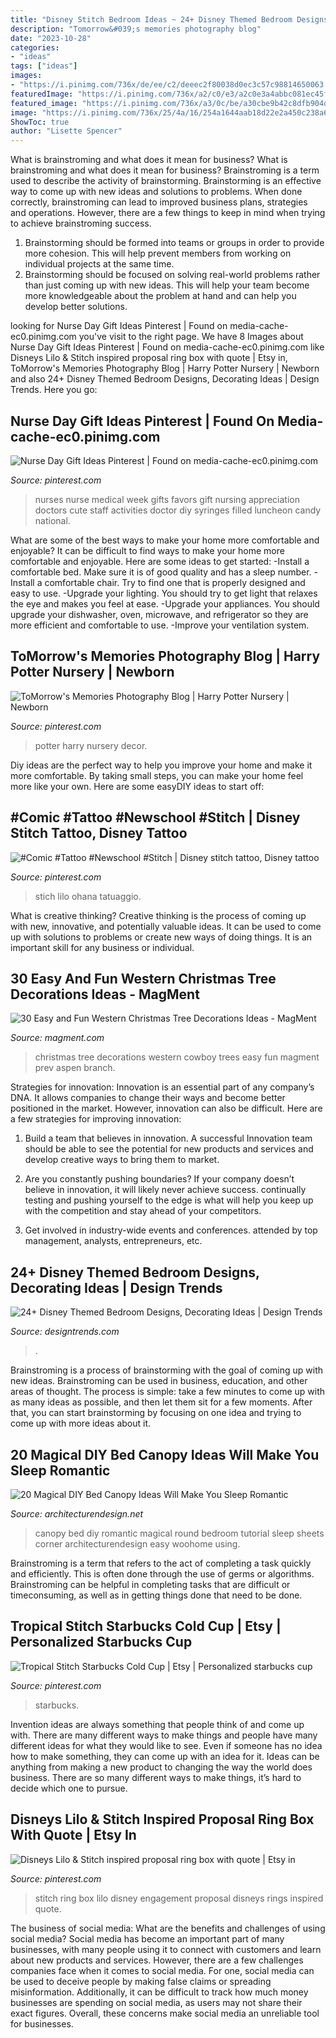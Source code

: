 ```yaml
---
title: "Disney Stitch Bedroom Ideas ~ 24+ Disney Themed Bedroom Designs, Decorating Ideas"
description: "Tomorrow&#039;s memories photography blog"
date: "2023-10-28"
categories:
- "ideas"
tags: ["ideas"]
images:
- "https://i.pinimg.com/736x/de/ee/c2/deeec2f80038d0ec3c57c98814650063.jpg"
featuredImage: "https://i.pinimg.com/736x/a2/c0/e3/a2c0e3a4abbc081ec45f8f6dd183a643--harry-potter-nursery-baby-harry-potter-kids-room.jpg"
featured_image: "https://i.pinimg.com/736x/a3/0c/be/a30cbe9b42c8dfb904d8403ea7b7462a--nurse-gifts-nursing-day-gifts.jpg"
image: "https://i.pinimg.com/736x/25/4a/16/254a1644aab18d22e2a450c238a6cdc6.jpg"
ShowToc: true
author: "Lisette Spencer"
---
```



What is brainstroming and what does it mean for business?
What is brainstroming and what does it mean for business?
Brainstroming is a term used to describe the activity of brainstorming. Brainstorming is an effective way to come up with new ideas and solutions to problems. When done correctly, brainstroming can lead to improved business plans, strategies and operations. However, there are a few things to keep in mind when trying to achieve brainstroming success.

1) Brainstorming should be formed into teams or groups in order to provide more cohesion. This will help prevent members from working on individual projects at the same time.
2) Brainstorming should be focused on solving real-world problems rather than just coming up with new ideas. This will help your team become more knowledgeable about the problem at hand and can help you develop better solutions.

	

		
looking for Nurse Day Gift Ideas Pinterest | Found on media-cache-ec0.pinimg.com you've visit to the right page. We have 8 Images about Nurse Day Gift Ideas Pinterest | Found on media-cache-ec0.pinimg.com like Disneys Lilo &amp; Stitch inspired proposal ring box with quote | Etsy in, ToMorrow&#039;s Memories Photography Blog | Harry Potter Nursery | Newborn and also 24+ Disney Themed Bedroom Designs, Decorating Ideas | Design Trends. Here you go:
		
    
## Nurse Day Gift Ideas Pinterest | Found On Media-cache-ec0.pinimg.com

<img loading=lazy src="https://i.pinimg.com/736x/a3/0c/be/a30cbe9b42c8dfb904d8403ea7b7462a--nurse-gifts-nursing-day-gifts.jpg" onerror="this.onerror=null;this.src='https://tse3.mm.bing.net/th?id=OIP.0qiEZF2ig7tZeaesoLI8sgHaJ3&amp;pid=15.1';" alt="Nurse Day Gift Ideas Pinterest | Found on media-cache-ec0.pinimg.com">

_Source: pinterest.com_

>nurses nurse medical week gifts favors gift nursing appreciation doctors cute staff activities doctor diy syringes filled luncheon candy national. 

	

What are some of the best ways to make your home more comfortable and enjoyable?
It can be difficult to find ways to make your home more comfortable and enjoyable. Here are some ideas to get started: 
-Install a comfortable bed. Make sure it is of good quality and has a sleep number.
-Install a comfortable chair. Try to find one that is properly designed and easy to use.
-Upgrade your lighting. You should try to get light that relaxes the eye and makes you feel at ease.
-Upgrade your appliances. You should upgrade your dishwasher, oven, microwave, and refrigerator so they are more efficient and comfortable to use. 
-Improve your ventilation system.

    
## ToMorrow&#039;s Memories Photography Blog | Harry Potter Nursery | Newborn

<img loading=lazy src="https://i.pinimg.com/736x/a2/c0/e3/a2c0e3a4abbc081ec45f8f6dd183a643--harry-potter-nursery-baby-harry-potter-kids-room.jpg" onerror="this.onerror=null;this.src='https://tse3.mm.bing.net/th?id=OIP.pLwQHaX6RFJ57KCftrZ5ggHaLH&amp;pid=15.1';" alt="ToMorrow&#039;s Memories Photography Blog | Harry Potter Nursery | Newborn">

_Source: pinterest.com_

>potter harry nursery decor. 

	

Diy ideas are the perfect way to help you improve your home and make it more comfortable. By taking small steps, you can make your home feel more like your own. Here are some easyDIY ideas to start off: 

    
## #Comic #Tattoo #Newschool #Stitch | Disney Stitch Tattoo, Disney Tattoo

<img loading=lazy src="https://i.pinimg.com/736x/de/ee/c2/deeec2f80038d0ec3c57c98814650063.jpg" onerror="this.onerror=null;this.src='https://tse3.mm.bing.net/th?id=OIP.3SvI2RP6qzjY2z_0UrVUSQHaHa&amp;pid=15.1';" alt="#Comic #Tattoo #Newschool #Stitch | Disney stitch tattoo, Disney tattoo">

_Source: pinterest.com_

>stich lilo ohana tatuaggio. 

	

What is creative thinking?
Creative thinking is the process of coming up with new, innovative, and potentially valuable ideas. It can be used to come up with solutions to problems or create new ways of doing things. It is an important skill for any business or individual.

    
## 30 Easy And Fun Western Christmas Tree Decorations Ideas - MagMent

<img loading=lazy src="https://www.magment.com/wp-content/uploads/2016/10/Western-Christmas-Tree-Decorations.jpg" onerror="this.onerror=null;this.src='https://tse2.mm.bing.net/th?id=OIP.WhOy1QSXPSP_g27nSmKBtwHaJ4&amp;pid=15.1';" alt="30 Easy and Fun Western Christmas Tree Decorations Ideas - MagMent">

_Source: magment.com_

>christmas tree decorations western cowboy trees easy fun magment prev aspen branch. 

	

Strategies for innovation:
Innovation is an essential part of any company’s DNA. It allows companies to change their ways and become better positioned in the market. However, innovation can also be difficult. Here are a few strategies for improving innovation:
1. Build a team that believes in innovation. A successful Innovation team should be able to see the potential for new products and services and develop creative ways to bring them to market.

2. Are you constantly pushing boundaries? If your company doesn’t believe in innovation, it will likely never achieve success. continually testing and pushing yourself to the edge is what will help you keep up with the competition and stay ahead of your competitors.

3. Get involved in industry-wide events and conferences. attended by top management, analysts, entrepreneurs, etc.

    
## 24+ Disney Themed Bedroom Designs, Decorating Ideas | Design Trends

<img loading=lazy src="https://images.designtrends.com/wp-content/uploads/2016/03/22104328/Excellent-Disney-Themed-Bedroom.jpg" onerror="this.onerror=null;this.src='https://tse1.mm.bing.net/th?id=OIP.HC00GG2gR4zevBzqOTzfwAHaJ_&amp;pid=15.1';" alt="24+ Disney Themed Bedroom Designs, Decorating Ideas | Design Trends">

_Source: designtrends.com_

>. 

	

Brainstroming is a process of brainstorming with the goal of coming up with new ideas. Brainstroming can be used in business, education, and other areas of thought. The process is simple: take a few minutes to come up with as many ideas as possible, and then let them sit for a few moments. After that, you can start brainstorming by focusing on one idea and trying to come up with more ideas about it.

    
## 20 Magical DIY Bed Canopy Ideas Will Make You Sleep Romantic

<img loading=lazy src="http://cdn.architecturendesign.net/wp-content/uploads/2015/07/AD-DIY-Bed-Canopy-20.jpg" onerror="this.onerror=null;this.src='https://tse3.mm.bing.net/th?id=OIP.hMusZttymJ7MMqjgFvFkxQHaJ4&amp;pid=15.1';" alt="20 Magical DIY Bed Canopy Ideas Will Make You Sleep Romantic">

_Source: architecturendesign.net_

>canopy bed diy romantic magical round bedroom tutorial sleep sheets corner architecturendesign easy woohome using. 

	

Brainstroming is a term that refers to the act of completing a task quickly and efficiently. This is often done through the use of germs or algorithms. Brainstroming can be helpful in completing tasks that are difficult or timeconsuming, as well as in getting things done that need to be done.

    
## Tropical Stitch Starbucks Cold Cup | Etsy | Personalized Starbucks Cup

<img loading=lazy src="https://i.pinimg.com/736x/a5/5f/d5/a55fd5589bbd7304550bbc330e266c72.jpg" onerror="this.onerror=null;this.src='https://tse3.mm.bing.net/th?id=OIP.EkrXFMDKDlgQvb8bks2LPQHaJ3&amp;pid=15.1';" alt="Tropical Stitch Starbucks Cold Cup | Etsy | Personalized starbucks cup">

_Source: pinterest.com_

>starbucks. 

	

Invention ideas are always something that people think of and come up with. There are many different ways to make things and people have many different ideas for what they would like to see. Even if someone has no idea how to make something, they can come up with an idea for it. Ideas can be anything from making a new product to changing the way the world does business. There are so many different ways to make things, it’s hard to decide which one to pursue.

    
## Disneys Lilo &amp; Stitch Inspired Proposal Ring Box With Quote | Etsy In

<img loading=lazy src="https://i.pinimg.com/736x/25/4a/16/254a1644aab18d22e2a450c238a6cdc6.jpg" onerror="this.onerror=null;this.src='https://tse3.mm.bing.net/th?id=OIP.r336yCyjGR0_bINMIeyOZAHaJ4&amp;pid=15.1';" alt="Disneys Lilo &amp; Stitch inspired proposal ring box with quote | Etsy in">

_Source: pinterest.com_

>stitch ring box lilo disney engagement proposal disneys rings inspired quote. 

	

The business of social media: What are the benefits and challenges of using social media?
Social media has become an important part of many businesses, with many people using it to connect with customers and learn about new products and services. However, there are a few challenges companies face when it comes to social media. For one, social media can be used to deceive people by making false claims or spreading misinformation. Additionally, it can be difficult to track how much money businesses are spending on social media, as users may not share their exact figures. Overall, these concerns make social media an unreliable tool for businesses.

